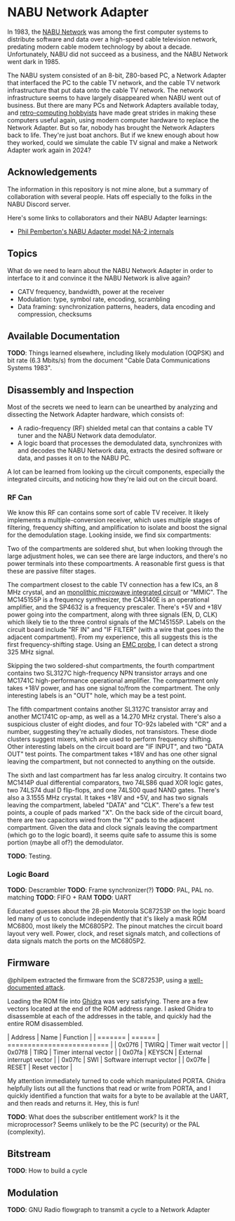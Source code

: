 # NABU Network Adapter

In 1983, the [NABU Network](https://en.wikipedia.org/wiki/NABU_Network) was among the first computer systems to distribute software and data over a high-speed cable television network, predating modern cable modem technology by about a decade. Unfortunately, NABU did not succeed as a business, and the NABU Network went dark in 1985.

The NABU system consisted of an 8-bit, Z80-based PC, a Network Adapter that interfaced the PC to the cable TV network, and the cable TV network infrastructure that put data onto the cable TV network. The network infrastructure seems to have largely disappeared when NABU went out of business. But there are many PCs and Network Adapters available today, and [retro-computing hobbyists](https://nabu.ca) have made great strides in making these computers useful again, using modern computer hardware to replace the Network Adapter. But so far, nobody has brought the Network Adapters back to life. They're just boat anchors. But if we knew enough about how they worked, could we simulate the cable TV signal and make a Network Adapter work again in 2024?

## Acknowledgements

The information in this repository is not mine alone, but a summary of collaboration with several people. Hats off especially to the folks in the NABU Discord server.

Here's some links to collaborators and their NABU Adapter learnings:

* [Phil Pemberton's NABU Adapter model NA-2 internals](https://philpem.me.uk/oldcomp/nabu/adaptor_internals)

## Topics

What do we need to learn about the NABU Network Adapter in order to interface to it and convince it the NABU Network is alive again?

* CATV frequency, bandwidth, power at the receiver
* Modulation: type, symbol rate, encoding, scrambling
* Data framing: synchronization patterns, headers, data encoding and compression, checksums

## Available Documentation

__TODO__: Things learned elsewhere, including likely modulation (OQPSK) and bit rate (6.3 Mbits/s) from the document "Cable Data Communications Systems 1983".

## Disassembly and Inspection

Most of the secrets we need to learn can be unearthed by analyzing and dissecting the Network Adapter hardware, which consists of:

* A radio-frequency (RF) shielded metal can that contains a cable TV tuner and the NABU Network data demodulator.
* A logic board that processes the demodulated data, synchronizes with and decodes the NABU Network data, extracts the desired software or data, and passes it on to the NABU PC.

A lot can be learned from looking up the circuit components, especially the integrated circuits, and noticing how they're laid out on the circuit board.

### RF Can

We know this RF can contains some sort of cable TV receiver. It likely implements a multiple-conversion receiver, which uses multiple stages of filtering, frequency shifting, and amplification to isolate and boost the signal for the demodulation stage. Looking inside, we find six compartments:

Two of the compartments are soldered shut, but when looking through the large adjustment holes, we can see there are large inductors, and there's no power terminals into these compoartments. A reasonable first guess is that these are passive filter stages.

The compartment closest to the cable TV connection has a few ICs, an 8 MHz crystal, and an [monolithic microwave integrated circuit](https://en.wikipedia.org/wiki/Monolithic_microwave_integrated_circuit) or "MMIC". The MC145155P is a frequency synthesizer, the CA3140E is an operational amplifier, and the SP4632 is a frequency prescaler. There's +5V and +18V power going into the compartment, along with three signals (EN, D, CLK) which likely tie to the three control signals of the MC145155P. Labels on the circuit board include "RF IN" and "IF FILTER" (with a wire that goes into the adjacent compartment). From my experience, this all suggests this is the first frequency-shifting stage. Using an [EMC probe](https://www.beehive-electronics.com/probes.html), I can detect a strong 325 MHz signal.

Skipping the two soldered-shut compartments, the fourth compartment contains two SL3127C high-frequency NPN transistor arrays and one MC1741C high-performance operational amplifier. The compartment only takes +18V power, and has one signal to/from the compartment. The only interesting labels is an "OUT" hole, which may be a test point.

The fifth compartment contains another SL3127C transistor array and another MC1741C op-amp, as well as a 14.270 MHz crystal. There's also a suspicious cluster of eight diodes, and four TO-92s labeled with "CR" and a number, suggesting they're actually diodes, not transistors. These diode clusters suggest mixers, which are used to perform frequency shifting. Other interesting labels on the circuit board are "IF INPUT", and two "DATA OUT" test points. The compartment takes +18V and has one other signal leaving the compartment, but not connected to anything on the outside.

The sixth and last compartment has far less analog circuitry. It contains two MC1414P dual differential comparators, two 74LS86 quad XOR logic gates, two 74LS74 dual D flip-flops, and one 74LS00 quad NAND gates. There's also a 3.1555 MHz crystal. It takes +18V and +5V, and has two signals leaving the compartment, labeled "DATA" and "CLK". There's a few test points, a couple of pads marked "X". On the back side of the circuit board, there are two capacitors wired from the "X" pads to the adjacent compartment. Given the data and clock signals leaving the compartment (which go to the logic board), it seems quite safe to assume this is some portion (maybe all of?) the demodulator.

__TODO__: Testing.

### Logic Board

__TODO__: Descrambler
__TODO__: Frame synchronizer(?)
__TODO__: PAL, PAL no. matching
__TODO__: FIFO + RAM
__TODO__: UART

Educated guesses about the 28-pin Motorola SC87253P on the logic board led many of us to conclude independently that it's likely a mask ROM MC6800, most likely the MC6805P2. The pinout matches the circuit board layout very well. Power, clock, and reset signals match, and collections of data signals match the ports on the MC6805P2.

## Firmware

@philpem extracted the firmware from the SC87253P, using a [well-documented attack](https://seanriddle.com/mc6805p2.html).

Loading the ROM file into [Ghidra](https://ghidra-sre.org/) was very satisfying. There are a few vectors located at the end of the ROM address range. I asked Ghidra to disassemble at each of the addresses in the table, and quickly had the entire ROM disassembled.

| Address | Name   | Function                  |
| ======= | ====== | ========================= |
|  0x07f6 | TWIRQ  | Timer wait vector         |
|  0x07f8 | TIRQ   | Timer internal vector     |
|  0x07fa | KEYSCN | External interrupt vector |
|  0x07fc | SWI    | Software interrupt vector |
|  0x07fe | RESET  | Reset vector              |

My attention immediately turned to code which manipulated PORTA. Ghidra helpfully lists out all the functions that read or write from PORTA, and I quickly identified a function that waits for a byte to be available at the UART, and then reads and returns it. Hey, this is fun!

__TODO__: What does the subscriber entitlement work? Is it the microprocessor? Seems unlikely to be the PC (security) or the PAL (complexity).

## Bitstream

__TODO__: How to build a cycle

## Modulation

__TODO__: GNU Radio flowgraph to transmit a cycle to a Network Adapter
